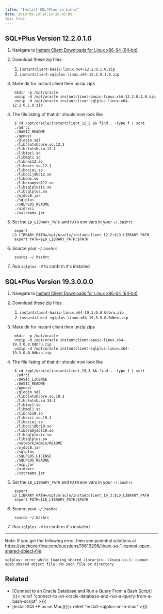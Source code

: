```yaml
---
title: "Install SQL*Plus on Linux"
date: 2019-09-28T14:10:28-05:00
toc: true
---
```


## SQL*Plus Version 12.2.0.1.0

1. Navigate to [Instant Client Downloads for Linux x86-64 (64-bit)](https://www.oracle.com/database/technologies/instant-client/linux-x86-64-downloads.html)
1. Download these zip files:
    1. `instantclient-basic-linux.x64-12.2.0.1.0.zip`
    1. `instantclient-sqlplus-linux.x64-12.2.0.1.0.zip`
1. Make dir for instant client then unzip zips

        mkdir -p /opt/oracle
        unzip -d /opt/oracle instantclient-basic-linux.x64-12.2.0.1.0.zip
        unzip -d /opt/oracle instantclient-sqlplus-linux.x64-12.2.0.1.0.zip

1. The file listing of that dir should now look like

        $ cd /opt/oracle/instantclient_12_2 && find . -type f | sort
        ./adrci
        ./BASIC_README
        ./genezi
        ./glogin.sql
        ./libclntshcore.so.12.1
        ./libclntsh.so.12.1
        ./libipc1.so
        ./libmql1.so
        ./libnnz12.so
        ./libocci.so.12.1
        ./libociei.so
        ./libocijdbc12.so
        ./libons.so
        ./liboramysql12.so
        ./libsqlplusic.so
        ./libsqlplus.so
        ./ojdbc8.jar
        ./sqlplus
        ./SQLPLUS_README
        ./uidrvci
        ./xstreams.jar

1. Set the `LD_LIBRARY_PATH` and `PATH` env vars in your `~/.bashrc`

        export LD_LIBRARY_PATH=/opt/oracle/instantclient_12_2:$LD_LIBRARY_PATH
        export PATH=$LD_LIBRARY_PATH:$PATH

1. Source your `~/.bashrc`

        source ~/.bashrc

1. Run `sqlplus -V` to confirm it's installed

## SQL*Plus Version 19.3.0.0.0

1. Navigate to [Instant Client Downloads for Linux x86-64 (64-bit)](https://www.oracle.com/database/technologies/instant-client/linux-x86-64-downloads.html)
1. Download these zip files:
    1. `instantclient-basic-linux.x64-19.3.0.0.0dbru.zip`
    1. `instantclient-sqlplus-linux.x64-19.3.0.0.0dbru.zip`
1. Make dir for instant client then unzip zips

        mkdir -p /opt/oracle
        unzip -d /opt/oracle instantclient-basic-linux.x64-19.3.0.0.0dbru.zip
        unzip -d /opt/oracle instantclient-sqlplus-linux.x64-19.3.0.0.0dbru.zip 

1. The file listing of that dir should now look like

        $ cd /opt/oracle/instantclient_19_3 && find . -type f | sort
        ./adrci
        ./BASIC_LICENSE
        ./BASIC_README
        ./genezi
        ./glogin.sql
        ./libclntshcore.so.19.1
        ./libclntsh.so.19.1
        ./libipc1.so
        ./libmql1.so
        ./libnnz19.so
        ./libocci.so.19.1
        ./libociei.so
        ./libocijdbc19.so
        ./liboramysql19.so
        ./libsqlplusic.so
        ./libsqlplus.so
        ./network/admin/README
        ./ojdbc8.jar
        ./sqlplus
        ./SQLPLUS_LICENSE
        ./SQLPLUS_README
        ./ucp.jar
        ./uidrvci
        ./xstreams.jar

1. Set the `LD_LIBRARY_PATH` and `PATH` env vars in your `~/.bashrc`

        export LD_LIBRARY_PATH=/opt/oracle/instantclient_19_3:$LD_LIBRARY_PATH
        export PATH=$LD_LIBRARY_PATH:$PATH

1. Source your `~/.bashrc`

        source ~/.bashrc

1. Run `sqlplus -V` to confirm it's installed

---

Note: If you get the following error, then see potential solutions at <https://stackoverflow.com/questions/10619298/libaio-so-1-cannot-open-shared-object-file>

```
sqlplus: error while loading shared libraries: libaio.so.1: cannot open shared object file: No such file or directory
```

## Related

- [Connect to an Oracle Database and Run a Query From a Bash Script]({{< relref "connect-to-an-oracle-database-and-run-a-query-from-a-bash-script" >}})
- [Install SQL*Plus on Mac]({{< relref "install-sqlplus-on-a-mac" >}})

